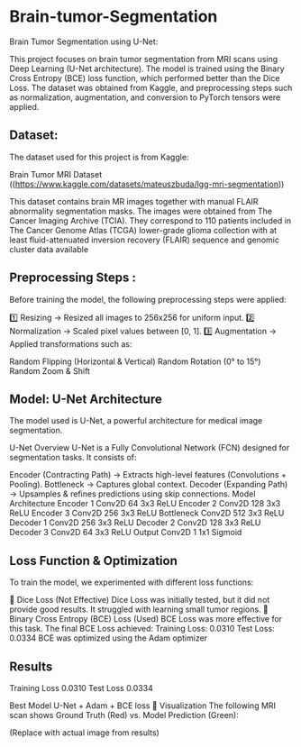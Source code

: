 # Brain-tumor-Segmentation

Brain Tumor Segmentation using U-Net:

This project focuses on brain tumor segmentation from MRI scans using Deep Learning (U-Net architecture). The model is trained using the Binary Cross Entropy (BCE) loss function, which performed better than the Dice Loss. The dataset was obtained from Kaggle, and preprocessing steps such as normalization, augmentation, and conversion to PyTorch tensors were applied.

## Dataset:
 
The dataset used for this project is from Kaggle:

Brain Tumor MRI Dataset ((https://www.kaggle.com/datasets/mateuszbuda/lgg-mri-segmentation))

This dataset contains brain MR images together with manual FLAIR abnormality segmentation masks.
The images were obtained from The Cancer Imaging Archive (TCIA).
They correspond to 110 patients included in The Cancer Genome Atlas (TCGA) lower-grade glioma collection with at least fluid-attenuated inversion recovery (FLAIR) sequence and genomic cluster data available

## Preprocessing Steps :

Before training the model, the following preprocessing steps were applied:

1️⃣ Resizing → Resized all images to 256x256 for uniform input.
2️⃣ Normalization → Scaled pixel values between [0, 1].
3️⃣ Augmentation → Applied transformations such as:

Random Flipping (Horizontal & Vertical)
Random Rotation (0° to 15°)
Random Zoom & Shift

## Model: U-Net Architecture
The model used is U-Net, a powerful architecture for medical image segmentation.

 U-Net Overview
U-Net is a Fully Convolutional Network (FCN) designed for segmentation tasks. It consists of:

Encoder (Contracting Path) → Extracts high-level features (Convolutions + Pooling).
Bottleneck → Captures global context.
Decoder (Expanding Path) → Upsamples & refines predictions using skip connections.
 Model Architecture
Encoder 1	Conv2D	64	3x3	ReLU
Encoder 2	Conv2D	128	3x3	ReLU
Encoder 3	Conv2D	256	3x3	ReLU
Bottleneck	Conv2D	512	3x3	ReLU
Decoder 1	Conv2D	256	3x3	ReLU
Decoder 2	Conv2D	128	3x3	ReLU
Decoder 3	Conv2D	64	3x3	ReLU
Output	Conv2D	1	1x1	Sigmoid

## Loss Function & Optimization
To train the model, we experimented with different loss functions:

🔹 Dice Loss (Not Effective)
Dice Loss was initially tested, but it did not provide good results.
It struggled with learning small tumor regions.
🔹 Binary Cross Entropy (BCE) Loss (Used)
BCE Loss was more effective for this task.
The final BCE Loss achieved:
Training Loss: 0.0310
Test Loss: 0.0334
BCE was optimized using the Adam optimizer


## Results

Training Loss	0.0310
Test Loss	0.0334

Best Model	U-Net + Adam + BCE loss
🔹 Visualization
The following MRI scan shows Ground Truth (Red) vs. Model Prediction (Green):

(Replace with actual image from results)

